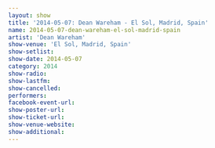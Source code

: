 ```yaml
---
layout: show
title: '2014-05-07: Dean Wareham - El Sol, Madrid, Spain'
name: 2014-05-07-dean-wareham-el-sol-madrid-spain
artist: 'Dean Wareham'
show-venue: 'El Sol, Madrid, Spain'
show-setlist: 
show-date: 2014-05-07
category: 2014
show-radio: 
show-lastfm: 
show-cancelled: 
performers: 
facebook-event-url: 
show-poster-url: 
show-ticket-url: 
show-venue-website: 
show-additional: 
---
```


